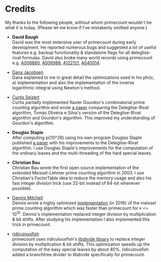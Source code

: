 # Credits

My thanks to the following people, without whom primecount wouldn't be what it is today. (Please let me know if I've mistakenly omitted anyone.)

* **David Baugh**<br/>
David was the most extensive user of primecount during early
development. He reported numerous bugs and suggested a lot
of useful features e.g. backup functionality & standalone
flags for all deleglise-rivat formulas. David also broke many
world records using primecount e.g. [A006880](https://oeis.org/A006880),
[A006988](https://oeis.org/A006988), [A122121](https://oeis.org/A122121),
[A040014](https://oeis.org/A040014).

* [Dana Jacobsen](https://github.com/danaj)<br/>
Dana explained to me in great detail the optimizations used in his
phi(x, a) implementation and also the implementation of the 
inverse logarithmic integral using Newton's method.

* [Curtis Seizert](https://github.com/curtisseizert)<br/>
Curtis partially implemented Xavier Gourdon's combinatorial
prime counting algorithm and wrote
[a paper](https://github.com/curtisseizert/CUDApix/blob/master/Deconvoluting%20Deleglise-Rivat.pdf)
comparing the Deleglise-Rivat algorithm, Tomás Oliveira e Silva's
version of the Deleglise-Rivat algorithm and Gourdon's algorithm.
This improved my understanding of Gourdon's algorithm.

* **Douglas Staple**<br/>
After computing pi(10^26) using his own program Douglas Staple
published [a paper](https://arxiv.org/pdf/1503.01839.pdf) with
his improvements to the Deleglise-Rivat algorithm. I use Douglas
Staple's improvements for the computation of the ordinary
leaves and the multi-threading of the hard special leaves.

* **Christian Bau**<br/>
Christian Bau wrote the first open source implementation of the
extended Meissel-Lehmer prime counting algorithm in 2003. I use
Christian's FactorTable idea to reduce the memory usage and
also his fast integer division trick (use 32-bit instead of 64-bit
whenever possible).

* [Dennis Mitchell](https://codegolf.stackexchange.com/users/12012/dennis)<br/>
Dennis wrote a highly optimized
[implementation](https://codegolf.stackexchange.com/a/74372/52196)
(in 2016) of the meissel prime counting algorithm which was
faster than primecount for x <= 10<sup>10</sup>. Dennis's
implementation replaced integer division by multiplication & bit
shifts. After studying his implementation I also implemented this
trick in primecount.

* [ridiculousfish](https://github.com/ridiculousfish)<br/>
primecount uses ridiculousfish's
[libdivide library](https://github.com/ridiculousfish/libdivide)
to replace integer division by multiplication & bit shifts. This
optimization speeds up the computation of the easy special leaves
by about 40%. ridiculousfish added a branchfree divider to libdivide
specifically for primecount.

